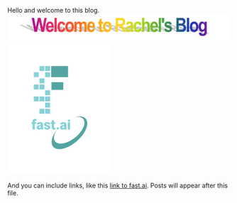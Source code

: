 Hello and welcome to this blog. 
![Welcome banner](images/banner.png)
![Image of fast.ai logo](images/logo.png)


And you can include links, like this [link to fast.ai](https://www.fast.ai). Posts will appear after this file. 
